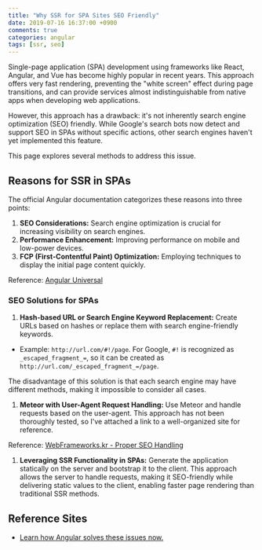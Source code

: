 ```yaml
---
title: "Why SSR for SPA Sites SEO Friendly"
date: 2019-07-16 16:37:00 +0900
comments: true
categories: angular
tags: [ssr, seo]
---
```




Single-page application (SPA) development using frameworks like React, Angular, and Vue has become highly popular in recent years. This approach offers very fast rendering, preventing the "white screen" effect during page transitions, and can provide services almost indistinguishable from native apps when developing web applications.

However, this approach has a drawback: it's not inherently search engine optimization (SEO) friendly. While Google's search bots now detect and support SEO in SPAs without specific actions, other search engines haven't yet implemented this feature.

This page explores several methods to address this issue.

## Reasons for SSR in SPAs

The official Angular documentation categorizes these reasons into three points:

1. **SEO Considerations:** Search engine optimization is crucial for increasing visibility on search engines.
2. **Performance Enhancement:** Improving performance on mobile and low-power devices.
3. **FCP (First-Contentful Paint) Optimization:** Employing techniques to display the initial page content quickly.

Reference: [Angular Universal](https://angular.io/guide/universal)

### SEO Solutions for SPAs

1. **Hash-based URL or Search Engine Keyword Replacement:** Create URLs based on hashes or replace them with search engine-friendly keywords.
- Example: `http://url.com/#!/page`. For Google, `#!` is recognized as `_escaped_fragment_=`, so it can be created as `http://url.com/_escaped_fragment_=/page`.

The disadvantage of this solution is that each search engine may have different methods, making it impossible to consider all cases.

1. **Meteor with User-Agent Request Handling:** Use Meteor and handle requests based on the user-agent. This approach has not been thoroughly tested, so I've attached a link to a well-organized site for reference.

Reference: [WebFrameworks.kr - Proper SEO Handling](http://webframeworks.kr/tutorials/core_meteor/1_meteor_seo/)

1. **Leveraging SSR Functionality in SPAs:** Generate the application statically on the server and bootstrap it to the client. This approach allows the server to handle requests, making it SEO-friendly while delivering static values to the client, enabling faster page rendering than traditional SSR methods.

## Reference Sites

- [Learn how Angular solves these issues now.](https://ksrae.github.io/angular/angular-universal)